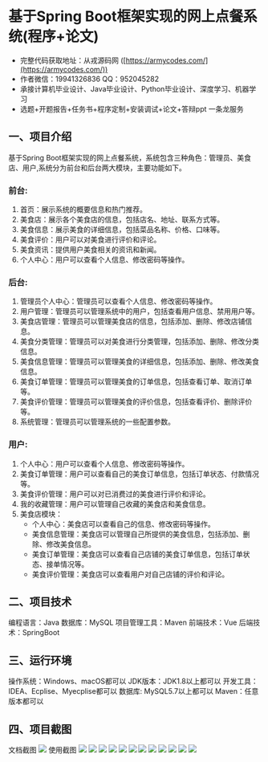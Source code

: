 基于Spring Boot框架实现的网上点餐系统(程序+论文)
=
- 完整代码获取地址：从戎源码网 ([https://armycodes.com/](https://armycodes.com/))
- 作者微信：19941326836  QQ：952045282 
- 承接计算机毕业设计、Java毕业设计、Python毕业设计、深度学习、机器学习
- 选题+开题报告+任务书+程序定制+安装调试+论文+答辩ppt 一条龙服务

一、项目介绍
---
基于Spring Boot框架实现的网上点餐系统，系统包含三种角色：管理员、美食店、用户,系统分为前台和后台两大模块，主要功能如下。
### 前台:
1. 首页：展示系统的概要信息和热门推荐。
2. 美食店：展示各个美食店的信息，包括店名、地址、联系方式等。
3. 美食信息：展示美食的详细信息，包括菜品名称、价格、口味等。
4. 美食评价：用户可以对美食进行评价和评论。
5. 美食资讯：提供用户美食相关的资讯和新闻。
6. 个人中心：用户可以查看个人信息、修改密码等操作。



### 后台:
1. 管理员个人中心：管理员可以查看个人信息、修改密码等操作。
2. 用户管理：管理员可以管理系统中的用户，包括查看用户信息、禁用用户等。
3. 美食店管理：管理员可以管理美食店的信息，包括添加、删除、修改店铺信息。
4. 美食分类管理：管理员可以对美食进行分类管理，包括添加、删除、修改分类信息。
5. 美食信息管理：管理员可以管理美食的详细信息，包括添加、删除、修改美食信息。
6. 美食订单管理：管理员可以管理美食的订单信息，包括查看订单、取消订单等。
7. 美食评价管理：管理员可以管理美食的评价信息，包括查看评价、删除评价等。
8. 系统管理：管理员可以管理系统的一些配置参数。 
  
### 用户:
1. 个人中心：用户可以查看个人信息、修改密码等操作。
2. 美食订单管理：用户可以查看自己的美食订单信息，包括订单状态、付款情况等。
3. 美食评价管理：用户可以对已消费过的美食进行评价和评论。
4. 我的收藏管理：用户可以管理自己收藏的美食店和美食信息。
5. 美食店模块：
   - 个人中心：美食店可以查看自己的信息、修改密码等操作。
   - 美食信息管理：美食店可以管理自己所提供的美食信息，包括添加、删除、修改美食信息。
   - 美食订单管理：美食店可以查看自己店铺的美食订单信息，包括订单状态、接单情况等。
   - 美食评价管理：美食店可以查看用户对自己店铺的评价和评论。

二、项目技术
---
编程语言：Java
数据库：MySQL
项目管理工具：Maven
前端技术：Vue
后端技术：SpringBoot

三、运行环境
---
操作系统：Windows、macOS都可以
JDK版本：JDK1.8以上都可以
开发工具：IDEA、Ecplise、Myecplise都可以
数据库: MySQL5.7以上都可以
Maven：任意版本都可以

四、项目截图
---
文档截图
![](limage/1.png)
使用截图
![](image/1.png)
![](image/2.png)
![](image/3.png)
![](image/4.png)
![](image/5.png)
![](image/6.png)
![](image/7.png)
![](image/8.png)
![](image/9.png)
![](image/10.png)
![](image/11.png)
![](image/12.png)
